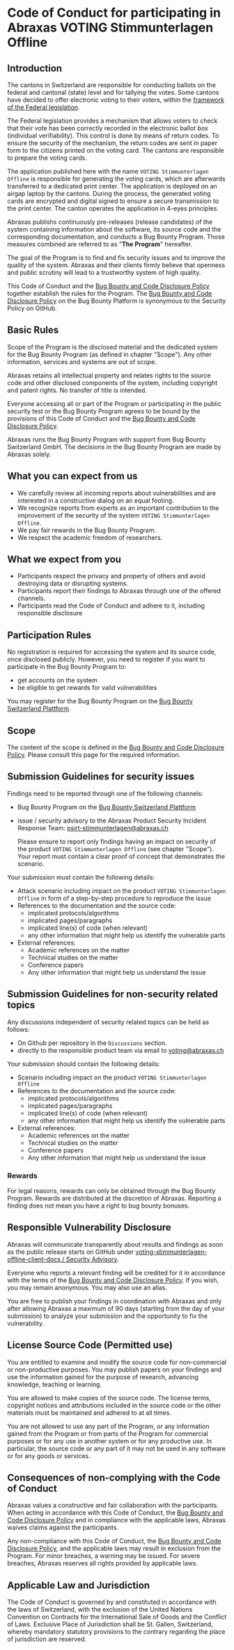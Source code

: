 # Code of Conduct for participating in Abraxas VOTING Stimmunterlagen Offline

## Introduction

The cantons in Switzerland are responsible for conducting ballots on the federal and cantonal (state) level and for tallying the votes. Some cantons have decided to offer electronic voting to their voters, within the [framework of the Federal legislation](https://www.bk.admin.ch/bk/en/home/politische-rechte/e-voting/versuchsbedingungen.html).

The Federal legislation provides a mechanism that allows voters to check that their vote has been correctly recorded in the electronic ballot box (individual verifiability). This control is done by means of return codes. To ensure the security of the mechanism, the return codes are sent in paper form to the citizens printed on the voting card. The cantons are responsible to prepare the voting cards.

The application published here with the name `VOTING Stimmunterlagen Offline` is responsible for generating the voting cards, which are afterwards transferred to a dedicated print center. The application is deployed on an airgap laptop by the cantons. During the process, the generated voting cards are encrypted and digital signed to ensure a secure transmission to the print center. The canton operates the application in 4-eyes principles.

Abraxas publishs continuously pre-releases (release candidates) of the system containing information about the software, its source code and the corresponding documentation, and conducts a Bug Bounty Program. Those measures combined are referred to as "**The Program**" hereafter.

The goal of the Program is to find and fix security issues and to improve the quality of the system. Abraxas and their clients firmly believe that openness and public scrutiny will lead to a trustworthy system of high quality.

This Code of Conduct and the [Bug Bounty and Code Disclosure Policy](./SECURITY.md#Bug-Bounty-and-Code-Disclosure-Policy) together establish the rules for the Program. The [Bug Bounty and Code Disclosure Policy](./SECURITY.md#Bug-Bounty-and-Code-Disclosure-Policy) on the Bug Bounty Platform is synonymous to the Security Policy on GitHub.

## Basic Rules

Scope of the Program is the disclosed material and the dedicated system for the Bug Bounty Program (as defined in chapter "Scope"). Any other information, services and systems are out of scope.

Abraxas retains all intellectual property and relates rights to the source code and other disclosed components of the system, including copyright and patent rights. No transfer of title is intended.

Everyone accessing all or part of the Program or participating in the public security test or the Bug Bounty Program agrees to be bound by the provisions of this Code of Conduct and the [Bug Bounty and Code Disclosure Policy](./SECURITY.md#Bug-Bounty-and-Code-Disclosure-Policy).

Abraxas runs the Bug Bounty Program with support from Bug Bounty Switzerland GmbH. The decisions in the Bug Bounty Program are made by Abraxas solely.

## What you can expect from us

- We carefully review all incoming reports about vulnerabilities and are interested in a constructive dialog on an equal footing.
- We recognize reports from experts as an important contribution to the improvement of the security of the system  `VOTING Stimmunterlagen Offline`.
- We pay fair rewards in the Bug Bounty Program.
- We respect the academic freedom of researchers.

## What we expect from you

- Participants respect the privacy and property of others and avoid destroying data or disrupting systems.
- Participants report their findings to Abraxas through one of the offered channels.
- Participants read the Code of Conduct and adhere to it, including responsible disclosure

## Participation Rules

No registration is required for accessing the system and its source code, once disclosed publicly. However, you need to register if you want to participate in the Bug Bounty Program to:

- get accounts on the system
- be eligible to get rewards for valid vulnerabilities

You may register for the Bug Bounty Program on the [Bug Bounty Switzerland Plattform](https://www.bugbounty.ch/abraxas).

## Scope

The content of the scope is defined in the [Bug Bounty and Code Disclosure Policy](./SECURITY.md#scope). Please consult this page for the required information.

## Submission Guidelines for security issues

Findings need to be reported through one of the following channels:

- Bug Bounty Program on the [Bug Bounty Switzerland Plattform](https://app.bugbounty.ch/hacker/engagement/details/f7d48517-4ec6-4d91-bc94-5337c30cf5bc/basic-data)
- issue / security advisory to the Abraxas Product Security Incident Response Team: psirt-stimmunterlagen@abraxas.ch

    Please ensure to report only findings having an impact on security of the product `VOTING Stimmunterlagen Offline` (see chapter "Scope"). Your report must contain a clear proof of concept that demonstrates the scenario.

Your submission must contain the following details:

- Attack scenario including impact on the product `VOTING Stimmunterlagen Offline` in form of a step-by-step procedure to reproduce the issue
- References to the documentation and the source code:
  - implicated protocols/algorithms
  - implicated pages/paragraphs
  - implicated line(s) of code (when relevant)
  - any other information that might help us identify the vulnerable parts
- External references:
  - Academic references on the matter
  - Technical studies on the matter
  - Conference papers
  - Any other information that might help us understand the issue

## Submission Guidelines for non-security related topics

Any discussions independent of security related topics can be held as follows:

- On Github per repository in the `Discussions` section.
- directly to the responsible product team via email to voting@abraxas.ch

Your submission should contain the following details:

- Scenario including impact on the product `VOTING Stimmunterlagen Offline`
- References to the documentation and the source code:
  - implicated protocols/algorithms
  - implicated pages/paragraphs
  - implicated line(s) of code (when relevant)
  - any other information that might help us identify the vulnerable parts
- External references:
  - Academic references on the matter
  - Technical studies on the matter
  - Conference papers
  - Any other information that might help us understand the issue

### Rewards

For legal reasons, rewards can only be obtained through the Bug Bounty Program. Rewards are distributed at the discretion of Abraxas. Reporting a finding does not mean you have a right to bug bounty bonuses.

## Responsible Vulnerability Disclosure

Abraxas will communicate transparently about results and findings as soon as the public release starts on GitHub under [voting-stimmunterlagen-offline-client-docs / Security Advisory](https://github.com/abraxas-labs/voting-stimmunterlagen-offline-client-docs/security/advisories).

Everyone who reports a relevant finding will be credited for it in accordance with the terms of the [Bug Bounty and Code Disclosure Policy](./SECURITY.md#Bug-Bounty-and-Code-Disclosure-Policy). If you wish, you may remain anonymous. You may also use an alias.

You are free to publish your findings in coordination with Abraxas and only after allowing Abraxas a maximum of 90 days (starting from the day of your submission) to analyze your submission and the opportunity to fix the vulnerability.

## License Source Code (Permitted use)

You are entitled to examine and modify the source code for non-commercial or non-productive purposes. You may publish papers on your findings and use the information gained for the purpose of research, advancing knowledge, teaching or learning.

You are allowed to make copies of the source code. The license terms, copyright notices and attributions included in the source code or the other materials must be maintained and adhered to at all times.

You are not allowed to use any part of the Program, or any information gained from the Program or from parts of the Program for commercial purposes or for any use in another system or for any productive use. In particular, the source code or any part of it may not be used in any software or for any goods or services.

## Consequences of non-complying with the Code of Conduct

Abraxas values a constructive and fair collaboration with the participants. When acting in accordance with this Code of Conduct, the [Bug Bounty and Code Disclosure Policy](./SECURITY.md#Bug-Bounty-and-Code-Disclosure-Policy) and in compliance with the applicable laws, Abraxas waives claims against the participants.

Any non-compliance with this Code of Conduct, the [Bug Bounty and Code Disclosure Policy](./SECURITY.md#Bug-Bounty-and-Code-Disclosure-Policy), and the applicable laws may result in exclusion from the Program. For minor breaches, a warning may be issued. For severe breaches, Abraxas reserves all rights provided by applicable laws.

## Applicable Law and Jurisdiction

The Code of Conduct is governed by and constituted in accordance with the laws of Switzerland, with the exclusion of the United Nations Convention on Contracts for the International Sale of Goods and the Conflict of Laws. Exclusive Place of Jurisdiction shall be St. Gallen, Switzerland, whereby mandatory statutory provisions to the contrary regarding the place of jurisdiction are reserved.
